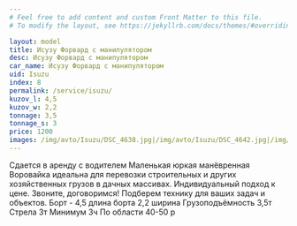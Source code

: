 ```yaml
---
# Feel free to add content and custom Front Matter to this file.
# To modify the layout, see https://jekyllrb.com/docs/themes/#overriding-theme-defaults

layout: model
title: Исузу Форвард с манипулятором
desc: Исузу Форвард с манипулятором
car_name: Исузу Форвард с манипулятором
uid: Isuzu
index: 8
permalink: /service/isuzu/
kuzov_l: 4,5
kuzov_w: 2,2
tonnage: 3,5
tonnage_s: 3
price: 1200
images: /img/avto/Isuzu/DSC_4638.jpg|/img/avto/Isuzu/DSC_4642.jpg|/img/avto/Isuzu/DSC_4653.jpg
---
```


Сдается в аренду с водителем  Маленькая юркая манёвренная Воровайка идеальна для перевозки строительных и других хозяйственных грузов в дачных массивах. Индивидуальный подход к цене.  Звоните, договоримся! Подберем технику для ваших задач и объектов. 
Борт - 4,5 длина борта  2,2 ширина 
Грузоподъёмность 3,5т
Стрела 3т 
Минимум 3ч 
По области 40-50 р